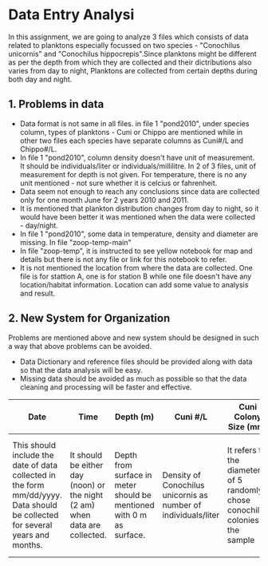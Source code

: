 # Data Entry Analysi

In this assignment, we are going to analyze 3 files which consists of data related to planktons especially focussed on two species - "Conochilus unicornis"
and "Conochilus hippocrepis".Since planktons might be different as per the depth from which they are collected and their dictributions also varies from 
day to night, Planktons are collected from certain depths during both day and night.

## 1. Problems in data
* Data format is not same in all files. in file 1 "pond2010", under species column, types of planktons - Cuni or Chippo are mentioned while in other two files each species have separate columns as Cuni#/L and Chippo#/L.
* In file 1 "pond2010", column density doesn't have unit of measurement. It should be individuals/liter or individuals/millilitre. 
In 2 of 3 files, unit of measurement for depth is not given. For temperature, there is no any unit mentioned - not sure whether it is celcius or fahrenheit.
* Data seem not enough to reach any conclusions since data are collected only for one month June for 2 years 2010 and 2011.
* It is mentioned that plankton distribution changes from day to night, so it would have been better it was mentioned when the data were collected - day/night.
* In file 1 "pond2010", some data in temperature, density and diameter are missing. In file "zoop-temp-main"
* In file "zoop-temp", it is instructed to see yellow notebook for map and details but there is not any file or link for this notebook to refer.
* It is not mentioned the location from where the data are collected. One file is for stattion A, one is for station B while one file doesn't have any location/habitat information. Location can add some value to analysis and result.


## 2. New System for Organization
Problems are mentioned above and new system should be designed in such a way that above problems can be avoided.

* Data Dictionary and reference files should be provided along with data so that the data analysis will be easy.
* Missing data should be avoided as much as possible so that the data cleaning and processing will be faster and effective.


| Date                                                                                                                            	| Time                                                                        	| Depth (m)                                                             	| Cuni #/L                                                       	| Cuni Colony Size (mm)                                                            	| Chippo#/L                                                      	| Chippo Colony Size                                                              	| Chla (RFU)                                                                                                               	| Temp (celcius)                                                      	| Habitat/Location                                       	|
|---------------------------------------------------------------------------------------------------------------------------------	|-----------------------------------------------------------------------------	|-----------------------------------------------------------------------	|----------------------------------------------------------------	|----------------------------------------------------------------------------------	|----------------------------------------------------------------	|---------------------------------------------------------------------------------	|--------------------------------------------------------------------------------------------------------------------------	|---------------------------------------------------------------------	|--------------------------------------------------------	|
| This should include the date of data collected  in the form mm/dd/yyyy.  Data should be collected for several years and months. 	| It should be either day (noon) or the night (2 am) when data are collected. 	| Depth from surface  in meter should be mentioned with 0 m as surface. 	| Density of Conochilus unicornis as number of individuals/liter 	| It refers to the diameter of 5 randomly chose conochilus colonies in the sample  	| Density of Conochilus hippocrep as number of individuals/liter 	| It refers to the diameter of 5 randomly chose conochilus colonies in the sample 	| detect the fluorescence from chlorophyll using YSI probe. We can measure in RFU (Relative Fluorescence Units) or in µg/L 	| Temperature should be in one format either in celcius or fahrenheit 	| Location of lake or pond should be given specifically. 	|